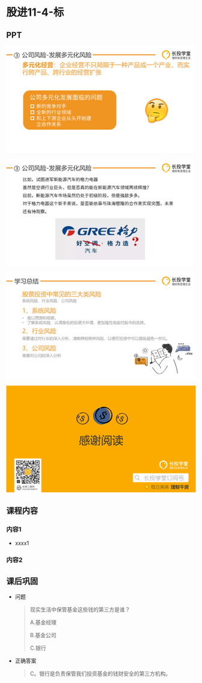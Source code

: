 # 股进11-4-标

## PPT

![课程ppt](assets/11-4-1.jpg)

![课程ppt](assets/11-4-2.jpg)

![课程ppt](assets/11-4-3.jpg)

![课程ppt](assets/11-4-4.jpg)

## 课程内容

### 内容1

- xxxx1

  > 

### 内容2

## 课后巩固

- 问题

  > 现实生活中保管基金这些钱的第三方是谁？
  >
  > A.基金经理
  >
  > B.基金公司
  >
  > C.银行

- 正确答案

  > C。银行是负责保管我们投资基金的钱财安全的第三方机构。